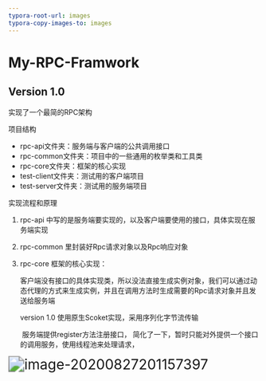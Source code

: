```yaml
---
typora-root-url: images
typora-copy-images-to: images
---
```


# My-RPC-Framwork

## **Version 1.0**

实现了一个最简的RPC架构

项目结构

- rpc-api文件夹：服务端与客户端的公共调用接口
- rpc-common文件夹：项目中的一些通用的枚举类和工具类
- rpc-core文件夹：框架的核心实现
- test-client文件夹：测试用的客户端项目
- test-server文件夹：测试用的服务端项目



实现流程和原理

 1. rpc-api 中写的是服务端要实现的，以及客户端要使用的接口，具体实现在服务端实现

 2. rpc-common 里封装好Rpc请求对象以及Rpc响应对象

 3. rpc-core 框架的核心实现：

    ​	客户端没有接口的具体实现类，所以没法直接生成实例对象，我们可以通过动态代理的方式来生成实例，并且在调用方法时生成需要的Rpc请求对象并且发送给服务端

    version 1.0 使用原生Scoket实现，采用序列化字节流传输

    ​	服务端提供register方法注册接口， 简化了一下，暂时只能对外提供一个接口的调用服务，使用线程池来处理请求，

<img src="/image-20200827201157397.png" alt="image-20200827201157397" style="zoom:200%;" />